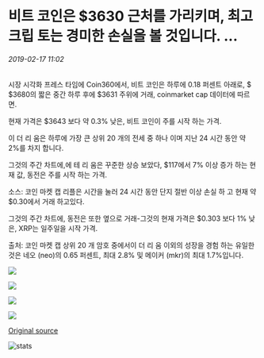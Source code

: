 # 비트 코인은 $3630 근처를 가리키며, 최고 크립 토는 경미한 손실을 볼 것입니다. ...

###### 2019-02-17 11:02

시장 시각화 프레스 타임에 Coin360에서, 비트 코인은 하루에 0.18 퍼센트 아래로, $ $3680의 짧은 중간 하루 후에 $3631 주위에 거래, coinmarket cap 데이터에 따르면.

현재 가격은 $3643 보다 약 0.3% 낮은, 비트 코인이 주를 시작 하는 가격.

이 더 리 움은 하루에 가장 큰 상위 20 개의 전세 중 하나 이며 지난 24 시간 동안 약 2%를 차지 합니다.

그것의 주간 차트에,에 테 리 움은 꾸준한 상승 보았다, $117에서 7% 이상 증가 하는 현재 값, 동전은 주를 시작 하는 가격.

소스: 코인 마켓 캡 리플은 시간을 눌러 24 시간 동안 단지 절반 이상 손실 하 고 현재 약 $0.30에서 거래 하고있다.

그것의 주간 차트에, 동전은 또한 옆으로 거래-그것의 현재 가격은 $0.303 보다 1% 낮은, XRP는 일주일을 시작 가격.

출처: 코인 마켓 캡 상위 20 개 암호 중에서이 더 리 움 이외의 성장을 경험 하는 유일한 것은 네오 (neo)의 0.65 퍼센트, 최대 2.8% 및 메이커 (mkr)의 최대 1.7%입니다.

![](https://s3.cointelegraph.com/storage/uploads/view/344e1d262b0bd701c2a53893b997f0f0.png)

![](https://s3.cointelegraph.com/storage/uploads/view/14df172060031d6be295ffe1f9a714a6.png)

![](https://s3.cointelegraph.com/storage/uploads/view/cd72071dd22975b141997add24c50251.png)

![](https://s3.cointelegraph.com/storage/uploads/view/7c5b44e7bbaa0f5b0d627f556e9cf17b.png)

[Original source](https://cointelegraph.com/news/bitcoin-hovers-near-3-630-as-top-cryptos-see-minor-losses)

![stats](https://c.statcounter.com/11760860/0/a89fa40b/1/ "stats")